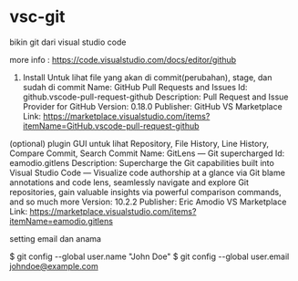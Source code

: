 # vsc-git
bikin git dari visual studio code

more info : https://code.visualstudio.com/docs/editor/github

1. Install
Untuk lihat file yang akan di commit(perubahan), stage, dan sudah di commit
Name: GitHub Pull Requests and Issues
Id: github.vscode-pull-request-github
Description: Pull Request and Issue Provider for GitHub
Version: 0.18.0
Publisher: GitHub
VS Marketplace Link: https://marketplace.visualstudio.com/items?itemName=GitHub.vscode-pull-request-github

(optional) 
plugin GUI untuk lihat Repository, File History, Line History, Compare Commit, Search Commit 
Name: GitLens — Git supercharged
Id: eamodio.gitlens
Description: Supercharge the Git capabilities built into Visual Studio Code — Visualize code authorship at a glance via Git blame annotations and code lens, seamlessly navigate and explore Git repositories, gain valuable insights via powerful comparison commands, and so much more
Version: 10.2.2
Publisher: Eric Amodio
VS Marketplace Link: https://marketplace.visualstudio.com/items?itemName=eamodio.gitlens

setting email dan anama

$ git config --global user.name "John Doe"
$ git config --global user.email johndoe@example.com
